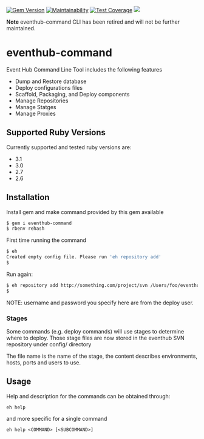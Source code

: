 [![Gem Version](https://badge.fury.io/rb/eventhub-command.svg)](https://badge.fury.io/rb/eventhub-command)
[![Maintainability](https://api.codeclimate.com/v1/badges/e7291af4909ed092fd84/maintainability)](https://codeclimate.com/github/thomis/eventhub-command/maintainability)
[![Test Coverage](https://api.codeclimate.com/v1/badges/e7291af4909ed092fd84/test_coverage)](https://codeclimate.com/github/thomis/eventhub-command/test_coverage)
![](https://github.com/thomis/eventhub-command/workflows/ci/badge.svg)

**Note** eventhub-command CLI has been retired and will not be further maintained.

eventhub-command
================

Event Hub Command Line Tool includes the following features

* Dump and Restore database
* Deploy configurations files
* Scaffold, Packaging, and Deploy components
* Manage Repositories
* Manage Statges
* Manage Proxies

## Supported Ruby Versions

Currently supported and tested ruby versions are:

- 3.1
- 3.0
- 2.7
- 2.6

## Installation

Install gem and make command provided by this gem available

~~~ sh
$ gem i eventhub-command
$ rbenv rehash
~~~

First time running the command
~~~ sh
$ eh
Created empty config file. Please run 'eh repository add'
$
~~~

Run again:
~~~ sh
$ eh repository add http://something.com/project/svn /Users/foo/eventhub/branches/master username password
$
~~~

NOTE: username and password you specify here are from the deploy user.

### Stages

Some commands (e.g. deploy commands) will use stages to determine where to deploy. Those stage files are now
stored in the eventhub SVN repository under config/ directory

The file name is the name of the stage, the content describes environments, hosts, ports and users to use.

## Usage

Help and description for the commands can be obtained through:

~~~
eh help
~~~
and more specific for a single command
~~~
eh help <COMMAND> [<SUBCOMMAND>]
~~~


